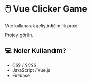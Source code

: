 # 🖱️ Vue Clicker Game
Vue kullanarak geliştirdiğim ilk proje.

<a href="https://vueclickergame.netlify.app/">Projeyi görün.</a>

## 💻 Neler Kullandım?
* CSS / SCSS
* JavaScript / Vue.js
* Firebase